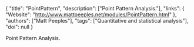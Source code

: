 {
  "title": "PointPattern",
  "description": ["Point Pattern Analysis."],
  "links": {
    "Website": "http://www.mattpeeples.net/modules/PointPattern.html"
  },
  "authors": ["Matt Peeples"],
  "tags": ["Quantitative and statistical analysis"],
  "doi": null
}

<!-- Generated by csv2md.R – do not edit by hand -->

Point Pattern Analysis.